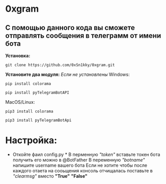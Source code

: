 # 0xgram
## С помощью данного кода вы сможете отправлять сообщения в телеграмм от имени бота
**Установка:**
```
git clone https://github.com/0xSn1kky/0xgram.git
```

**Установите два модуля:**
*Если не установлены*
Windows:
```
pip install colorama
```
```
pip install pyTelegramBotAPI
```
MacOS/Linux:
```
pip3 install colorama
```
```
pip3 install pyTelegramBotApi
```

# Настройка:
* Откойте фаил config.py *
В перменную *"token"* вставьте токен бота получить его можно
в @BotFather
В переменную *"botname"* напишите username вашего бота
Если не хотите чтобы после каждого отаета на сооьщения консоль отчищалась поставьте
в *"clearmsg"* вместо **"True"** **"False"**


